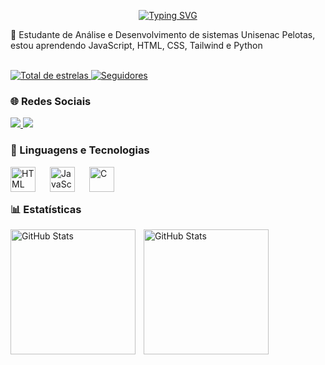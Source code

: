<p align="center">
<a href="https://git.io/typing-svg">
  <img src="https://readme-typing-svg.demolab.com?font=Fira+Code&weight=600&size=24&pause=1000&color=ffc4d8&center=true&width=435&lines=Ooi!+Eu+sou+a+Maiara!" alt="Typing SVG" />
</a>
</p>

🔭 Estudante de Análise e Desenvolvimento de sistemas Unisenac Pelotas, estou aprendendo JavaScript, HTML, CSS, Tailwind e Python </br>
</br>


 <a href="https://github.com/maiatorchelsen?tab=repositories&sort=stargazers">
        <img 
            alt="Total de estrelas" 
            title="Total de estrelas GitHub" 
            src="https://custom-icon-badges.demolab.com/github/stars/maiatorchelsen?color=55960c&style=for-the-badge&labelColor=488207&logo=star&label=estrelas"
        />
    </a>
    <a href="https://github.com/maiatorchelsen?tab=followers">
        <img 
            alt="Seguidores" 
            title="Me siga no GitHub" 
            src="https://custom-icon-badges.demolab.com/github/followers/maiatorchelsen?color=236ad3&labelColor=1155ba&style=for-the-badge&logo=github&label=Seguidores&logoColor=white"
        />
    </a>
    
  </br>
  
   ### 🌐 Redes Sociais
  <p align="left">
  <a href="https://www.linkedin.com/in/maiara-torchelsen-saraiva-945ba793/" target="_blank">
    <img src="https://img.shields.io/badge/LinkedIn-blue?logo=linkedin&style=for-the-badge&logoColor=white" />
  </a>
  <a href="https://www.instagram.com/maiaratorchelsen?igsh=aHNnenB6Z2lqc2Z4" target="_blank">
    <img src="https://img.shields.io/badge/Instagram-E4405F?logo=instagram&style=for-the-badge&logoColor=white" />
  </a>
</p>

</p>

</p>

  
  
  ### 🤖 Linguagens e Tecnologias

<img 
    align="left" 
    alt="HTML"
    title="HTML" 
    width="40px" 
    style="padding-right: 20px;" 
    src="https://cdn.jsdelivr.net/gh/devicons/devicon@latest/icons/html5/html5-original.svg"
/>
<img 
    align="left" 
    alt="JavaScript"
    title="JavaScript" 
    width="40px" 
    style="padding-right: 20px;" 
    src="https://cdn.jsdelivr.net/gh/devicons/devicon@latest/icons/javascript/javascript-original.svg" 
 />
          
<img 
    align="left" 
    alt="C"
    title="C" 
    width="40px" 
    style="padding-right: 20px;" 
    src="https://cdn.jsdelivr.net/gh/devicons/devicon@latest/icons/tailwindcss/tailwindcss-original-wordmark.svg" 
 />
        
</br>
</br>

### 📊 Estatísticas

<p>
  <img 
    align="left" 
    alt="GitHub Stats" 
    height="200" 
    style="padding-right: 10px;" 
    src="https://github-readme-stats.vercel.app/api?username=maiatorchelsen&show_icons=true&theme=rose&include_all_commits=true&locale=pt-br" 
  />

<img 
      align="left" 
      alt="GitHub Stats" 
      height="200" 
      src="https://github-readme-stats.vercel.app/api/top-langs/?username=maiatorchelsen&theme=rose&layout=compact&custom_title=Tecnologias&langs_count=9" 
  />

</p>

<!--
**maiatorchelsen/maiatorchelsen** is a ✨ _special_ ✨ repository because its `README.md` (this file) appears on your GitHub profile.

Here are some ideas to get you started:

- 🔭 I’m currently working on ...
- 🌱 I’m currently learning ...
- 👯 I’m looking to collaborate on ...
- 🤔 I’m looking for help with ...
- 💬 Ask me about ...
- 📫 How to reach me: ...
- 😄 Pronouns: ...
- ⚡ Fun fact: ...
-->
